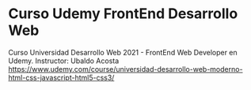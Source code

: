 # Curso Udemy FrontEnd Desarrollo Web
Curso Universidad Desarrollo Web 2021 - FrontEnd Web Developer en Udemy. Instructor: Ubaldo Acosta https://www.udemy.com/course/universidad-desarrollo-web-moderno-html-css-javascript-html5-css3/
